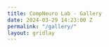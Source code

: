 ```yaml
---
title: CompNeuro Lab - Gallery
date: 2024-03-29 14:23:00 Z
permalink: "/gallery/"
layout: gridlay
---
```


